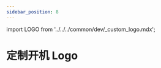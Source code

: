 ```yaml
---
sidebar_position: 8
---
```


import LOGO from '../../../common/dev/\_custom_logo.mdx';

# 定制开机 Logo

<LOGO uboot_develop="../u-boot" product="Radxa ROCK 3A" product_dir="rock-3a" />
